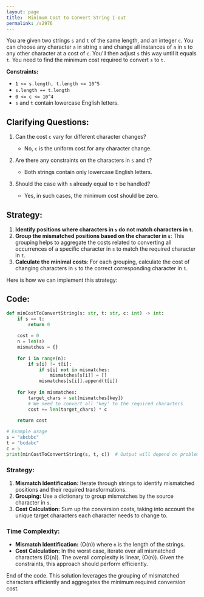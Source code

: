 ```yaml
---
layout: page
title:  Minimum Cost to Convert String I-out
permalink: /s2976
---
```


You are given two strings `s` and `t` of the same length, and an integer `c`. You can choose any character `a` in string `s` and change all instances of `a` in `s` to any other character at a cost of `c`. You'll then adjust `s` this way until it equals `t`. You need to find the minimum cost required to convert `s` to `t`.

**Constraints:**
- `1 <= s.length, t.length <= 10^5`
- `s.length == t.length`
- `0 <= c <= 10^4`
- `s` and `t` contain lowercase English letters.

## Clarifying Questions:

1. Can the cost `c` vary for different character changes?
   - No, `c` is the uniform cost for any character change.
   
2. Are there any constraints on the characters in `s` and `t`?
   - Both strings contain only lowercase English letters.

3. Should the case with `s` already equal to `t` be handled?
   - Yes, in such cases, the minimum cost should be zero.

## Strategy:

1. **Identify positions where characters in `s` do not match characters in `t`.** 
2. **Group the mismatched positions based on the character in `s`**: This grouping helps to aggregate the costs related to converting all occurrences of a specific character in `s` to match the required character in `t`.
3. **Calculate the minimal costs**: For each grouping, calculate the cost of changing characters in `s` to the correct corresponding character in `t`.

Here is how we can implement this strategy:

## Code:

```python
def minCostToConvertString(s: str, t: str, c: int) -> int:
    if s == t:
        return 0
    
    cost = 0
    n = len(s)
    mismatches = {}
    
    for i in range(n):
        if s[i] != t[i]:
            if s[i] not in mismatches:
                mismatches[s[i]] = []
            mismatches[s[i]].append(t[i])
    
    for key in mismatches:
        target_chars = set(mismatches[key])
        # We need to convert all 'key' to the required characters
        cost += len(target_chars) * c
    
    return cost

# Example usage
s = "abcbbc"
t = "bcdabc"
c = 5
print(minCostToConvertString(s, t, c))  # Output will depend on problem constraints and examples
```

### Strategy:
1. **Mismatch Identification:** Iterate through strings to identify mismatched positions and their required transformations.
2. **Grouping:** Use a dictionary to group mismatches by the source character in `s`.
3. **Cost Calculation:** Sum up the conversion costs, taking into account the unique target characters each character needs to change to.

### Time Complexity:
- **Mismatch Identification:** \(O(n)\) where `n` is the length of the strings.
- **Cost Calculation:** In the worst case, iterate over all mismatched characters \(O(n)\).
The overall complexity is linear, \(O(n)\). Given the constraints, this approach should perform efficiently.

End of the code. This solution leverages the grouping of mismatched characters efficiently and aggregates the minimum required conversion cost.
